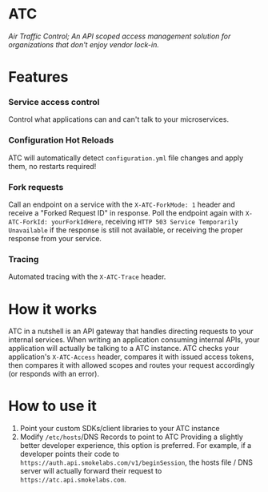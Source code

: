 # ATC

*Air Traffic Control; An API scoped access management solution for organizations that don't enjoy vendor lock-in.*

# Features

### Service access control

Control what applications can and can't talk to your microservices.

### Configuration Hot Reloads

ATC will automatically detect `configuration.yml` file changes and apply them, no restarts required!

### Fork requests

Call an endpoint on a service with the `X-ATC-ForkMode: 1` header and receive a "Forked Request ID" in response. Poll the endpoint again with `X-ATC-ForkId: yourForkIdHere`, receiving `HTTP 503 Service Temporarily Unavailable` if the response is still not available, or receiving the proper response from your service.

### Tracing

Automated tracing with the `X-ATC-Trace` header.

# How it works

ATC in a nutshell is an API gateway that handles directing requests to your internal services. When writing an
application consuming internal APIs, your application will actually be talking to a ATC instance. ATC checks your application's `X-ATC-Access` header, compares it with issued access tokens, then compares it with allowed scopes and routes your request accordingly (or responds with an error).

# How to use it

1. Point your custom SDKs/client libraries to your ATC instance
2. Modify `/etc/hosts`/DNS Records to point to ATC
Providing a slightly better developer experience, this option is preferred. For example, if a developer points their code to `https://auth.api.smokelabs.com/v1/beginSession`, the hosts file / DNS server will actually forward their request to `https://atc.api.smokelabs.com`.
